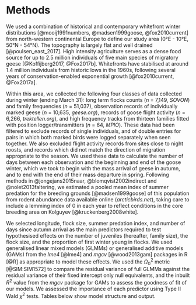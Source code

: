# Methods

We used a combination of historical and contemporary whitefront winter distributions [@mooij1991numbers, @madsen1999goose, @fox2010current] from north-western continental Europe to define our study area (0°E - 10°E, 50°N - 54°N). The topography is largely flat and well drained [@poulsen_east_2017]. High intensity agriculture serves as a dense food source for up to 2.5 million individuals of five main species of migratory geese [@Koffijberg2017, @Fox2017b]. Whitefronts have stabilised at around 1.4 million individuals from historic lows in the 1960s, following several years of conservation-enabled exponential growth [@fox2010current, @Fox2017a].

Within this area, we collected the following four classes of data collected during winter (ending March 31): long term flocks counts (_n_ = 7,149, _SOVON_) and family frequencies (_n_ = 51,037), observation records of individually marked geese (_n_ = 10,635, _geese.org_), records of goose flight activity (_n_ = 6,266, _trektellen.org_), and high frequency tracks from thirteen families fitted with position logger/transmitters (_n_ = 64, _MPIO_).
These data had been filtered to exclude records of single individuals, and of double entries for pairs in which both marked birds were logged separately when seen together. We also excluded flight activity records from sites close to night roosts, and records which did not match the direction of migration appropriate to the season. We used these data to calculate the number of days between each observation and the beginning and end of the goose winter, which we took to begin with the mass arrival of geese in autumn, and to end with the end of their mass departure in spring. Following methods in @jongejans2015naar, @blomqvist2002indirect and @nolet2013faltering, we estimated a pooled mean index of summer predation for the breeding grounds [@madsen1999goose] of this population from rodent abundance data available online (_arcticbirds.net_), taking care to include a lemming index of 0 in each year to reflect conditions in the core breeding area on Kolguyev [@kruckenberg2008white].

We selected longitude, flock size, summer predation index, and number of days since autumn arrival as the main predictors required to test hypothesised effects on the number of juveniles (hereafter, family size), the flock size, and the proportion of first winter young in flocks. We used generalised linear mixed models (GLMMs) or generalised additive models (GAMs) from the _lme4_ [@lme4] and _mgcv_  [@wood2013gam] packages in R [@R] as appropriate to model these effects. We used the $\Omega^{2}_{0}$ metric [@SIM:SIM1572] to compare the residual variance of full GLMMs against the residual variance of their fixed intercept only null equivalents, and the inbuilt $R^2$ value from the _mgcv_ package for GAMs to assess the goodness of fit of our models. We assessed the importance of each predictor using Type II Wald $\chi^2$ tests. Tables below show model structure and output.